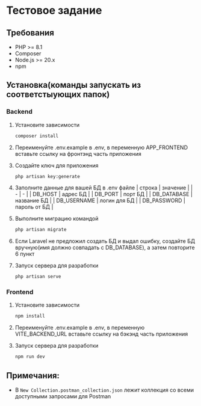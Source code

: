 # Тестовое задание

## Требования

- PHP >= 8.1
- Composer
- Node.js >= 20.x
- npm

## Установка(команды запускать из соответстыующих папок)

### Backend
1. Установите зависимости
   ```bash
   composer install
   ```
2. Переименуйте .env.example в .env, в переменную APP_FRONTEND вставьте ссылку на фронтэнд часть приложения
3. Создайте ключ для приложения
   ```bash
   php artisan key:generate
   ```
5. Заполните данные для вашей БД в .env файле
   | строка | значение |
   | - | - |
   | DB_HOST | адрес БД |
   | DB_PORT | порт БД |
   | DB_DATABASE | название БД |
   | DB_USERNAME | логин для БД |
   | DB_PASSWORD | пароль от БД |

6. Выполните миграцию командой
   ```bash
   php artisan migrate
   ```
7. Если Laravel не предложил создать БД и выдал ошибку, создайте БД вручную(имя должно совпадать с DB_DATABASE), а затем
   повторите 6 пункт

8. Запуск сервера для разработки
   ```bash
   php artisan serve
   ```
### Frontend

1. Установите зависимости
   ```bash
   npm install
   ```
2. Переименуйте .env.example в .env, в переменную VITE_BACKEND_URL вставьте ссылку на бэкэнд часть приложения

3. Запуск сервера для разработки
   ```bash
   npm run dev
   ```
## Примечания:

- В `New Collection.postman_collection.json` лежит коллекция со всеми доступными запросами для Postman
